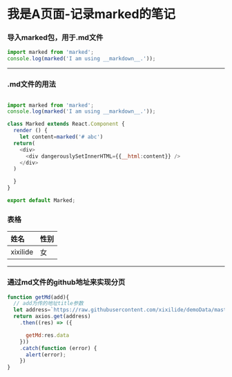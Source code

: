 # 我是A页面-记录marked的笔记

### 导入marked包，用于.md文件

```js
import marked from 'marked';
console.log(marked('I am using __markdown__.'));

```
****
<!-- 分割线 -->
### .md文件的用法

```js

import marked from 'marked';
console.log(marked('I am using __markdown__.'));

class Marked extends React.Component {
  render () {
    let content=marked('# abc')
  return(
    <div>
      <div dangerouslySetInnerHTML={{__html:content}} />
    </div>
  )

  }
}

export default Marked;
```

### 表格

| 姓名           |        性别     |
| :------------- | :------------- |
| xixilide       | 女              |
****
### 通过md文件的github地址来实现分页

```js
function getMd(add){
  // add为传的地址title参数
  let address=`https://raw.githubusercontent.com/xixilide/demoData/master/blog/${add}.md`;
  return axios.get(address)
    .then((res) => ({

      getMd:res.data
    }))
    .catch(function (error) {
      alert(error);
    })
}
```
